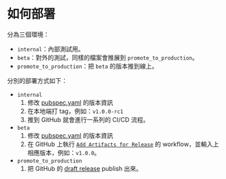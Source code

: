 # 如何部署

分為三個環境：

-   `internal`：內部測試用。
-   `beta`：對外的測試，同樣的檔案會推展到 `promote_to_production`。
-   `promote_to_production`：把 `beta` 的版本推到線上。

分別的部署方式如下：

-   `internal`
    1. 修改 [pubspec.yaml](https://github.com/evan361425/flutter-pos-system/blob/master/pubspec.yaml) 的版本資訊
    2. 在本地端打 tag，例如：`v1.0.0-rc1`
    3. 推到 GitHub 就會進行一系列的 CI/CD 流程。
-   `beta`
    1. 修改 [pubspec.yaml](https://github.com/evan361425/flutter-pos-system/blob/master/pubspec.yaml) 的版本資訊
    2. 在 GitHub 上執行 [`Add Artifacts for Release`](https://github.com/evan361425/flutter-pos-system/actions/workflows/release.yaml) 的 workflow，並輸入上相應版本，例如：`v1.0.0`。
-   `promote_to_production`
    1. 把 GitHub 的 [draft release](https://github.com/evan361425/flutter-pos-system/releases) publish 出來。
